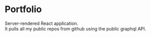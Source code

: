 # Portfolio

Server-rendered React application.  
It pulls all my public repos from github using the public graphql API.  
